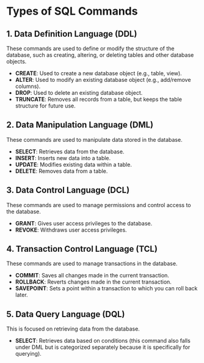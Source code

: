 # Types of SQL Commands

## 1. Data Definition Language (DDL)
These commands are used to define or modify the structure of the database, such as creating, altering, or deleting tables and other database objects.

- **CREATE**: Used to create a new database object (e.g., table, view).
- **ALTER**: Used to modify an existing database object (e.g., add/remove columns).
- **DROP**: Used to delete an existing database object.
- **TRUNCATE**: Removes all records from a table, but keeps the table structure for future use.

## 2. Data Manipulation Language (DML)
These commands are used to manipulate data stored in the database.

- **SELECT**: Retrieves data from the database.
- **INSERT**: Inserts new data into a table.
- **UPDATE**: Modifies existing data within a table.
- **DELETE**: Removes data from a table.

## 3. Data Control Language (DCL)
These commands are used to manage permissions and control access to the database.

- **GRANT**: Gives user access privileges to the database.
- **REVOKE**: Withdraws user access privileges.

## 4. Transaction Control Language (TCL)
These commands are used to manage transactions in the database.

- **COMMIT**: Saves all changes made in the current transaction.
- **ROLLBACK**: Reverts changes made in the current transaction.
- **SAVEPOINT**: Sets a point within a transaction to which you can roll back later.

## 5. Data Query Language (DQL)
This is focused on retrieving data from the database.

- **SELECT**: Retrieves data based on conditions (this command also falls under DML but is categorized separately because it is specifically for querying).
